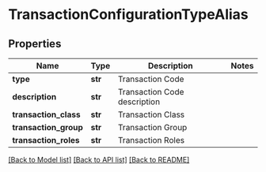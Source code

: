 # TransactionConfigurationTypeAlias

## Properties
Name | Type | Description | Notes
------------ | ------------- | ------------- | -------------
**type** | **str** | Transaction Code | 
**description** | **str** | Transaction Code description | 
**transaction_class** | **str** | Transaction Class | 
**transaction_group** | **str** | Transaction Group | 
**transaction_roles** | **str** | Transaction Roles | 

[[Back to Model list]](../README.md#documentation-for-models) [[Back to API list]](../README.md#documentation-for-api-endpoints) [[Back to README]](../README.md)


